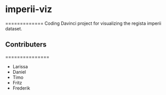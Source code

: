# imperii-viz
=============
Coding Davinci project for visualizing the regista imperii dataset.


## Contributers
===============
* Larissa
* Daniel
* Timo
* Fritz
* Frederik
